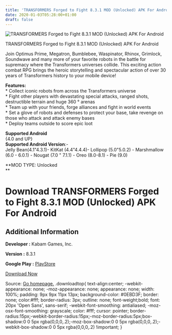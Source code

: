 ```yaml
---
title: 'TRANSFORMERS Forged to Fight 8.3.1 MOD (Unlocked) APK For Android'
date: 2020-01-03T05:28:00+01:00
draft: false
---
```


![TRANSFORMERS Forged to Fight 8.3.1 MOD (Unlocked) APK For Android](https://i2.wp.com/apkhome.net/wp-content/uploads/2020/01/TRANSFORMERS-Forged-to-Fight-8.3.1-MOD-Unlocked.png "TRANSFORMERS Forged to Fight 8.3.1 MOD (Unlocked) APK For Android")

  

TRANSFORMERS Forged to Fight 8.3.1 MOD (Unlocked) APK For Android

Join Optimus Prime, Megatron, Bumblebee, Waspinator, Rhinox, Grimlock, Soundwave and many more of your favorite robots in the battle for supremacy where the Transformers universes collide. This exciting action combat RPG brings the heroic storytelling and spectacular action of over 30 years of Transformers history to your mobile device!

**Features:**  
\* Collect iconic robots from across the Transformers universe  
\* Fight other players with devastating special attacks, ranged shots, destructible terrain and huge 360 ° arenas  
\* Team up with your friends, forge alliances and fight in world events  
\* Set a glove of robots and defenses to protect your base, take revenge on those who attack and attack enemy bases  
\* Deploy teams outside to score epic loot

**Supported Android**  
{4.0 and UP}  
**Supported Android Version**:-  
Jelly Bean(4.1"4.3.1)- KitKat (4.4"4.4.4)- Lollipop (5.0"5.0.2) - Marshmallow (6.0 - 6.0.1) - Nougat (7.0 " 7.1.1) - Oreo (8.0-8.1) - Pie (9.0)

**MOD TYPE: Unlocked  
**

Download TRANSFORMERS Forged to Fight 8.3.1 MOD (Unlocked) APK For Android
==========================================================================

Additional Information
----------------------

**Developer :** Kabam Games, Inc.

**Version :** 8.3.1

**Google Play :** [PlayStore](https://play.google.com/store/apps/details?id=com.kabam.bigrobot)

  

[Download Now](https://store4app.co/post/transformers-forged-to-fight-8-3-1-mod-unlocked-apk-for-android_1577956181)

  
Source: [Go homepage.](https://store4app.co/post/transformers-forged-to-fight-8-3-1-mod-unlocked-apk-for-android_1577956181) .downloadtop{ text-align:center; -webkit-appearance: none; -moz-appearance: none; appearance: none; width: 100%; padding: 9px 9px 11px 13px; background-color: #0EBD3F; border: none; color:#fff; border-radius: 3px; outline: none; font-weight;bold; font: 20px 'Open Sans', sans-serif; -webkit-font-smoothing: antialiased; -moz-osx-font-smoothing: grayscale; color: #fff; cursor: pointer; border-radius:15px;-webkit-border-radius:15px;-moz-border-radius:5px;box-shadow:0 0 5px rgba(0,0,0,.2);-moz-box-shadow:0 0 5px rgba(0,0,0,.2);-webkit-box-shadow:0 0 5px rgba(0,0,0,.2) !important; }